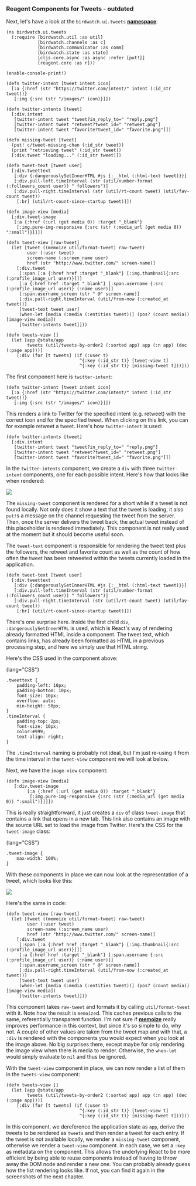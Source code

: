 ### Reagent Components for Tweets - outdated

Next, let's have a look at the ````birdwatch.ui.tweets```` **[namespace](https://github.com/matthiasn/BirdWatch/blob/d35684c599c169faa38daf0043a8d6f05848c4a9/Clojure-Websockets/MainApp/src/cljs/birdwatch/ui/tweets.cljs)**:

~~~
(ns birdwatch.ui.tweets
  (:require [birdwatch.util :as util]
            [birdwatch.channels :as c]
            [birdwatch.communicator :as comm]
            [birdwatch.state :as state]
            [cljs.core.async :as async :refer [put!]]
            [reagent.core :as r]))

(enable-console-print!)

(defn twitter-intent [tweet intent icon]
  [:a {:href (str "https://twitter.com/intent/" intent (:id_str tweet))}
   [:img {:src (str "/images/" icon)}]])

(defn twitter-intents [tweet]
  [:div.intent
   [twitter-intent tweet "tweet?in_reply_to=" "reply.png"]
   [twitter-intent tweet "retweet?tweet_id=" "retweet.png"]
   [twitter-intent tweet "favorite?tweet_id=" "favorite.png"]])

(defn missing-tweet [tweet]
  (put! c/tweet-missing-chan (:id_str tweet))
  (print "retrieving tweet" (:id_str tweet))
  [:div.tweet "loading..." (:id_str tweet)])

(defn tweet-text [tweet user]
  [:div.tweettext
   [:div {:dangerouslySetInnerHTML #js {:__html (:html-text tweet)}}]
   [:div.pull-left.timeInterval (str (util/number-format (:followers_count user)) " followers")]
   [:div.pull-right.timeInterval (str (util/rt-count tweet) (util/fav-count tweet))
    [:br] (util/rt-count-since-startup tweet)]])

(defn image-view [media]
  [:div.tweet-image
   [:a {:href (:url (get media 0)) :target "_blank"}
    [:img.pure-img-responsive {:src (str (:media_url (get media 0)) ":small")}]]])

(defn tweet-view [raw-tweet]
  (let [tweet ((memoize util/format-tweet) raw-tweet)
        user (:user tweet)
        screen-name (:screen_name user)
        href (str "http://www.twitter.com/" screen-name)]
    [:div.tweet
     [:span [:a {:href href :target "_blank"} [:img.thumbnail{:src (:profile_image_url user)}]]]
     [:a {:href href :target "_blank"} [:span.username {:src (:profile_image_url user)} (:name user)]]
     [:span.username_screen (str " @" screen-name)]
     [:div.pull-right.timeInterval (util/from-now (:created_at tweet))]
     [tweet-text tweet user]
     (when-let [media (:media (:entities tweet))] (pos? (count media)) [image-view media])
     [twitter-intents tweet]]))

(defn tweets-view []
  (let [app @state/app
        tweets (util/tweets-by-order2 (:sorted app) app (:n app) (dec (:page app)))]
    [:div (for [t tweets] (if (:user t)
                            ^{:key (:id_str t)} [tweet-view t]
                            ^{:key (:id_str t)} [missing-tweet t]))]))
~~~

The first component here is ````twitter-intent````:

~~~
(defn twitter-intent [tweet intent icon]
  [:a {:href (str "https://twitter.com/intent/" intent (:id_str tweet))}
   [:img {:src (str "/images/" icon)}]])
~~~

This renders a link to Twitter for the specified intent (e.g. retweet) with the correct icon and for the specified tweet. When clicking on this link, you can for example retweet a tweet. Here's how ````twitter-intent```` is used:

~~~
(defn twitter-intents [tweet]
  [:div.intent
   [twitter-intent tweet "tweet?in_reply_to=" "reply.png"]
   [twitter-intent tweet "retweet?tweet_id=" "retweet.png"]
   [twitter-intent tweet "favorite?tweet_id=" "favorite.png"]])
~~~

In the ````twitter-intents```` component, we create a ````div```` with three ````twitter-intent```` components, one for each possible intent. Here's how that looks like when rendered:

![](images/intents.png)

The ````missing-tweet```` component is rendered for a short while if a tweet is not found locally. Not only does it show a text that the tweet is loading, it also ````put!````s a message on the channel requesting the tweet from the server. Then, once the server delivers the tweet back, the actual tweet instead of this placeholder is rendered immediately. This component is not really used at the moment but it should become useful soon.

The ````tweet-text```` component is responsible for rendering the tweet text plus the followers, the retweet and favorite count as well as the count of how often the tweet has been retweeted within the tweets currently loaded in the application.

~~~
(defn tweet-text [tweet user]
  [:div.tweettext
   [:div {:dangerouslySetInnerHTML #js {:__html (:html-text tweet)}}]
   [:div.pull-left.timeInterval (str (util/number-format (:followers_count user)) " followers")]
   [:div.pull-right.timeInterval (str (util/rt-count tweet) (util/fav-count tweet))
    [:br] (util/rt-count-since-startup tweet)]])
~~~

There's one surprise here. Inside the first child ````div````, ````:dangerouslySetInnerHTML```` is used, which is React's way of rendering already formatted HTML inside a component. The tweet text, which contains links, has already been formatted as HTML in a previous processing step, and here we simply use that HTML string.

Here's the CSS used in the component above:

{lang="CSS"}
~~~
.tweettext {
    padding-left: 10px;
    padding-bottom: 10px;
    font-size: 10px;
    overflow: auto;
    min-height: 50px;
}
.timeInterval {
    padding-top: 2px;
    font-size: 10px;
    color:#999;
    text-align: right;
}
~~~

The ````.timeInterval```` naming is probably not ideal, but I'm just re-using it from the time interval in the ````tweet-view```` component we will look at below.

Next, we have the ````image-view```` component:

~~~
(defn image-view [media]
   [:div.tweet-image
        [:a {:href (:url (get media 0)) :target "_blank"}
         [:img.pure-img-responsive {:src (str (:media_url (get media 0)) ":small")}]]])
~~~

This is really straightforward, it just creates a ````div```` of class ````tweet-image```` that contains a link that opens in a new tab. This link also contains an image with the source URL set to load the image from Twitter. Here's the CSS for the ````tweet-image```` class:

{lang="CSS"}
~~~
.tweet-image {
    max-width: 100%;
}
~~~

With these components in place we can now look at the representation of a tweet, which looks like this:

![](images/tweet.png)

Here's the same in code:

~~~
(defn tweet-view [raw-tweet]
  (let [tweet ((memoize util/format-tweet) raw-tweet)
        user (:user tweet)
        screen-name (:screen_name user)
        href (str "http://www.twitter.com/" screen-name)]
    [:div.tweet
     [:span [:a {:href href :target "_blank"} [:img.thumbnail{:src (:profile_image_url user)}]]]
     [:a {:href href :target "_blank"} [:span.username {:src (:profile_image_url user)} (:name user)]]
     [:span.username_screen (str " @" screen-name)]
     [:div.pull-right.timeInterval (util/from-now (:created_at tweet))]
     [tweet-text tweet user]
     (when-let [media (:media (:entities tweet))] (pos? (count media)) [image-view media])
     [twitter-intents tweet]]))
~~~

This component takes ````raw-tweet```` and formats it by calling ````util/format-tweet```` with it. Note how the result is ````memoize````d. This caches previous calls to the same, referentially transparent function. I'm not sure if **[memoize](https://clojuredocs.org/clojure.core/memoize)** really improves performance in this context, but since it's so simple to do, why not. A couple of other values are taken from the tweet map and with that, a ````:div```` is rendered with the components you would expect when you look at the image above. No big surprises there, except maybe for only rendering the image view when there is media to render. Otherwise, the ````when-let```` would simply evaluate to ````nil```` and thus be ignored.

With the ````tweet-view```` component in place, we can now render a list of them in the ````tweets-view```` component:

~~~
(defn tweets-view []
  (let [app @state/app
        tweets (util/tweets-by-order2 (:sorted app) app (:n app) (dec (:page app)))]
    [:div (for [t tweets] (if (:user t)
                            ^{:key (:id_str t)} [tweet-view t]
                            ^{:key (:id_str t)} [missing-tweet t]))]))
~~~

In this component, we dereference the application state as ````app````, derive the tweets to be rendered as ````tweets```` and then render a tweet for each entry. If the tweet is not available locally, we render a ````missing-tweet```` component, otherwise we render a ````tweet-view```` component. In each case, we set a ````:key```` as metadata on the component. This allows the underlying React to be more efficient by being able to reuse components instead of having to throw away the DOM node and render a new one. You can probably already guess how the list rendering looks like. If not, you can find it again in the screenshots of the next chapter.

